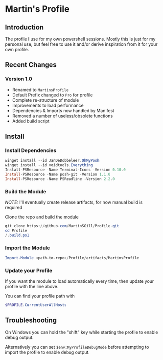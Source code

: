 # Martin's Profile

## Introduction

The profile I use for my own powershell sessions. Mostly this is just for my
personal use, but feel free to use it and/or derive inspiration from it for
your own profile.

## Recent Changes

### Version 1.0

* Renamed to `MartinsProfile`
* Default Prefix changed to `Pro` for profile
* Complete re-structure of module
* Improvements to load performance
* Dependencies & Imports now handled by Manifest
* Removed a number of useless/obsolete functions
* Added build script

## Install

### Install Dependencies

```powershell
winget install --id JanDeDobbeleer.OhMyPosh
winget install --id voidtools.Everything
Install-PSResource -Name Terminal-Icons -Version 0.10.0
Install-PSResource -Name posh-git -Version 1.1.0
Install-PSResource -Name PSReadline -Version 2.2.0
```

### Build the Module

_NOTE:_ I'll eventually create release artifacts, for now manual build is required

Clone the repo and build the module

```powershell
git clone https://github.com/MartinSGill/Profile.git
cd Profile
/.build.ps1
```

### Import the Module

```powershell
Import-Module <path-to-repo>/Profile/artifacts/MartinsProfile
```

### Update your Profile

If you want the module to load automatically every time, then update your
profile with the line above.

You can find your profile path with

```powershell
$PROFILE.CurrentUserAllHosts
```

## Troubleshooting

On Windows you can hold the "shift" key while starting the profile to enable
debug output.

Alternatively you can set `$env:MyProfileDebugMode` before attempting to import
the profile to enable debug output.
